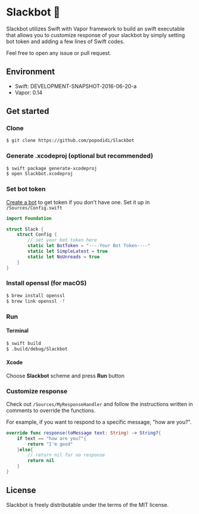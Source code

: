 # Slackbot 🤖

Slackbot utilizes Swift with Vapor framework to build an swift executable that allows you to customize response of your slackbot by simply setting bot token and adding a few lines of Swift codes.

Feel free to open any issue or pull request.

## Environment

- Swift: DEVELOPMENT-SNAPSHOT-2016-06-20-a 
- Vapor: 0.14


## Get started

### Clone

```bash
$ git clone https://github.com/popodidi/Slackbot
```

### Generate .xcodeproj (optional but recommended)

```bash
$ swift package generate-xcodeproj
$ open Slackbot.xcodeproj
```

### Set bot token

[Create a bot](https://my.slack.com/services/new/bot) to get token if you don't have one.
Set it up in `/Sources/Config.swift`

```swift
import Foundation

struct Slack {
    struct Config {
    	// set your bot token here
        static let BotToken = "----Your Bot Token----"
        static let SimpleLatest = true
        static let NoUnreads = true
    }
}

```

### Install openssl (for macOS)

```bash 
$ brew install openssl
$ brew link openssl -f
```

### Run

#### Terminal

```bash
$ swift build
$ .build/debug/Slackbot
```

#### Xcode

Choose **Slackbot** scheme and press **Run** button

### Customize response

Check out `/Sources/MyResponseHandler` and follow the instructions written in comments to override the functions.

For example, if you want to respond to a specific message, "how are you?".

```swift
override func response(toMessage text: String) -> String?{
	if text == "how are you?"{
		return "I'm good"
	}else{
		// return nil for no response
		return nil
	}
}
```


## License

Slackbot is freely distributable under the terms of the MIT license.

<!--
## Deploy

[![Deploy](https://www.herokucdn.com/deploy/button.svg)](https://heroku.com/deploy)

## Documentation

View [Vapor](https://github.com/qutheory/vapor) for documentation.

## Requirements

Swift 3.0 preview 2 is required (Xcode 8 beta 2 on macOS). 

Works on Ubuntu, Docker, Heroku, macOS.

Run the following script to check if you have Swift 3.0 beta 2 properly installed and configured.

```
curl -sL check.qutheory.io | bash
```

## Building

Visit [Getting Started](http://docs.qutheory.io) in the documentation.

### Compiling

If you have the [Vapor Toolbox](https://github.com/qutheory/vapor-toolbox), use `vapor new <project-name>` to create your new application.

Then run `vapor build` and `vapor run`.

Otherwise, clone this repo and run `swift build` to compile your application, then run `.build/debug/App`.

### Xcode 8

Run `vapor xcode` which will create the Xcode Project and open Xcode 8.

![Xcode](https://cloud.githubusercontent.com/assets/1342803/15592631/3e740df8-2373-11e6-8624-3c89260322aa.png)

## Deploying

Check the [Vapor](https://github.com/qutheory/vapor) documentation for more in-depth deployment instructions.

### Upstart

To start your `Vapor` site automatically when the server is booted, add this file to your server.

You can check if Upstart is installed with 

```sh
initctl --version
```

You may need to install Upstart if it is not already on your installation of Linux.

```sh
sudo apt-get install upstart
```

`/etc/init/vapor-example.conf`

```conf
description "Vapor Example"

start on startup

env PORT=8080

exec /home/<user_name>/vapor-example/.build/release/App --env=production
```

You additionally have access to the following commands for starting and stopping your server.

```shell
sudo stop vapor-example
sudo start vapor-example
```

The following script is useful for upgrading your website.

```shell
git pull
swift build --configuration release
sudo stop vapor-example
sudo start vapor-example
```

### Heroku

Use the `vapor heroku` commands in the Vapor Toolbox to push to Heroku.

### Docker

You can run this demo application locally in a Linux environment using Docker.

Make sure you have installed the Vapor Toolbox.

1. Ensure [Docker](https://www.docker.com) is installed on your local machine.
2. Start the Docker terminal
3. cd into `vapor-example`
4. Create the Dockerfile `vapor docker init`
5. Build the container `vapor docker build`
6. Run the container `vapor docker run`
7. Optionally enter the container `vapor docker enter`
5. Configure VirtualBox to [forward ports 8080 to 8080](https://www.virtualbox.org/manual/ch06.html)
6. Visit http://0.0.0.0:8080

### Nginx / Supervisor

You can also run your Vapor app through Nginx.  It’s recommended you use [Supervisor](http://supervisord.org) to run the app instance to protect against crashes and ensure it’s always running.

#### Supervisor

To setup Vapor running through Supervisor, follow these steps:

`apt-get install -y supervisor`

Edit the config below to match your environment and place it in `/etc/supervisor/conf.d/your-app.conf`:

```shell
[program:your-app]
command=/path/to/app/.build/release/App serve --ip=127.0.0.1 --port=8080
directory=/path/to/app
user=www-data
stdout_logfile=/var/log/supervisor/%(program_name)-stdout.log
stderr_logfile=/var/log/supervisor/%(program_name)-stderr.log
```

Now register the app with Supervisor and start it up:
```shell
supervisorctl reread
supervisorctl add your-app
supervisorctl start your-app # `add` may have auto-started, so disregard an “already started” error here
```

#### Nginx

With the app now running via Supervisor, you can use this sample nginx config to proxy it through Nginx:

```nginx
server {
	server_name your.host;
	listen 80;

	root /path/to/app/Public;

	# Serve all public/static files via nginx and then fallback to Vapor for the rest
	try_files $uri @proxy;

	location @proxy {
		# Make sure the port here matches the port in your Supervisor config
		proxy_pass http://127.0.0.1:8080;
		proxy_pass_header Server;
		proxy_set_header Host $host;
		proxy_set_header X-Real-IP $remote_addr;
		proxy_set_header X-Forwarded-For $proxy_add_x_forwarded_for;
		proxy_connect_timeout 3s;
		proxy_read_timeout 10s;
	}
}
```
-->
